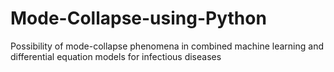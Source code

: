 # Mode-Collapse-using-Python
Possibility of mode-collapse phenomena in combined machine learning and differential equation models for infectious diseases
